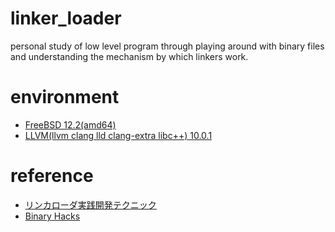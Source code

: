 # linker_loader
personal study of low level program through playing around with binary files and understanding the mechanism by which linkers work.
# environment
* [FreeBSD 12.2(amd64)](https://www.freebsd.org/releases/12.2R/announce/)
* [LLVM(llvm clang lld clang-extra libc++) 10.0.1](https://releases.llvm.org/)
# reference
* [リンカローダ実践開発テクニック](https://www.amazon.co.jp/%E3%83%AA%E3%83%B3%E3%82%AB%E3%83%BB%E3%83%AD%E3%83%BC%E3%83%80%E5%AE%9F%E8%B7%B5%E9%96%8B%E7%99%BA%E3%83%86%E3%82%AF%E3%83%8B%E3%83%83%E3%82%AF%E2%80%95%E5%AE%9F%E8%A1%8C%E3%83%95%E3%82%A1%E3%82%A4%E3%83%AB%E3%82%92%E4%BD%9C%E6%88%90%E3%81%99%E3%82%8B%E3%81%9F%E3%82%81%E3%81%AB%E5%BF%85%E9%A0%88%E3%81%AE%E6%8A%80%E8%A1%93-COMPUTER-TECHNOLOGY-%E5%9D%82%E4%BA%95-%E5%BC%98%E4%BA%AE/dp/4789838072)
* [Binary Hacks](https://www.amazon.co.jp/Binary-Hacks-%E2%80%95%E3%83%8F%E3%83%83%E3%82%AB%E3%83%BC%E7%A7%98%E4%BC%9D%E3%81%AE%E3%83%86%E3%82%AF%E3%83%8B%E3%83%83%E3%82%AF100%E9%81%B8-%E9%AB%98%E6%9E%97-%E5%93%B2/dp/4873112885/ref=pd_bxgy_img_2/355-2707981-5134624?pd_rd_w=kS4qr&pf_rd_p=d8f6e0ab-48ef-4eca-99d5-60d97e927468&pf_rd_r=1NNZAWZDZK9PKKHT5ZR7&pd_rd_r=dd8c1294-29be-42ba-8f54-e7da4c94ecce&pd_rd_wg=YvyWV&pd_rd_i=4873112885&psc=1)
